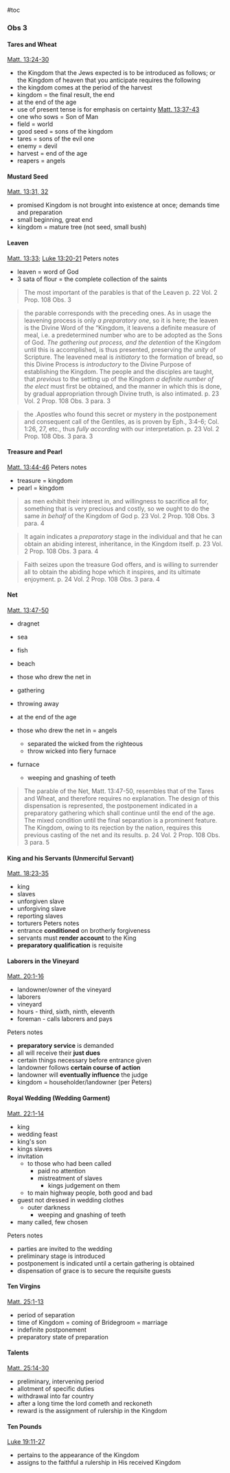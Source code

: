 #toc

### Obs 3

#### Tares and Wheat 
[Matt. 13:24-30](https://read.lsbible.org/?q=matt+13%3A24-30)
- the Kingdom that the Jews expected is to be introduced as follows; or the Kingdom of heaven that you anticipate requires the following
- the kingdom comes at the period of the harvest
- kingdom = the final result, the end
- at the end of the age
- use of present tense is for emphasis on certainty
[Matt. 13:37-43](https://read.lsbible.org/?q=matt+13%3A37-43)
- one who sows = Son of Man
- field = world
- good seed = sons of the kingdom
- tares = sons of the evil one
- enemy = devil
- harvest = end of the age
- reapers = angels
#### Mustard Seed
[Matt. 13:31, 32](https://read.lsbible.org/?q=Matt.+13%3A31-32)
- promised Kingdom is not brought into existence at once; demands time and preparation
- small beginning, great end
- kingdom = mature tree (not seed, small bush)
#### Leaven
[Matt. 13:33](https://read.lsbible.org/?q=Matt.+13%3A33); [Luke 13:20-21](https://read.lsbible.org/?q=Luke+13%3A20-21)
Peters notes
- leaven = word of God
- 3 sata of flour = the complete collection of the saints

>The most important of the parables is that of the Leaven
>p. 22 Vol. 2 Prop. 108 Obs. 3 

>the parable corresponds with the preceding ones. As in usage the leavening process is only *a preparatory one*, so it is here; the leaven is the Divine Word of the “Kingdom, it leavens a definite measure of meal, i.e. a predetermined number who are to be adopted as the Sons of God. *The gathering out process, and the detention* of the Kingdom until this is accomplished, is thus presented, preserving *the unity* of Scripture. The leavened meal is *initiatory* to the formation of bread, so this Divine Process is *introductory* to the Divine Purpose of establishing the Kingdom. The people and the disciples are taught, that *previous* to the setting up of the Kingdom *a definite number of the elect* must first be obtained, and the manner in which this is done, by gradual appropriation through Divine truth, is also intimated. 
>p. 23 Vol. 2 Prop. 108 Obs. 3 para. 3 

>the .Apostles who found this secret or mystery in the postponement and consequent call of the Gentiles, as is proven by Eph., 3:4-6; Col. 1:26, 27, etc., thus *fully according* with our interpretation.
>p. 23 Vol. 2 Prop. 108 Obs. 3 para. 3

#### Treasure and Pearl
[Matt. 13:44-46](https://read.lsbible.org/?q=Matt.+13%3A44-46)
Peters notes
- treasure = kingdom
- pearl = kingdom

>as men exhibit their interest in, and willingness to sacrifice all for, something that is very precious and costly, so we ought to do the same *in behalf* of the Kingdom of God
>p. 23 Vol. 2 Prop. 108 Obs. 3 para. 4

>It again indicates a *preparatory* stage in the individual and that he can obtain an abiding interest, inheritance, in the Kingdom itself.
>p. 23 Vol. 2 Prop. 108 Obs. 3 para. 4

>Faith seizes upon the treasure God offers, and is willing to surrender all to obtain the abiding hope which it inspires, and its ultimate enjoyment.
>p. 24 Vol. 2 Prop. 108 Obs. 3 para. 4

#### Net
[Matt. 13:47-50](https://read.lsbible.org/?q=Matt.+13%3A47-50)
- dragnet
- sea
- fish
- beach
- those who drew the net in
- gathering
- throwing away

- at the end of the age
- those who drew the net in = angels
	- separated the wicked from the righteous
	- throw wicked into fiery furnace
- furnace
	- weeping and gnashing of teeth

>The parable of the Net, Matt. 13:47-50, resembles that of the Tares and Wheat, and therefore requires no explanation. The design of this dispensation is represented, the postponement indicated in a preparatory gathering which shall continue until the end of the age. The mixed condition until the final separation is a prominent feature. The Kingdom, owing to its rejection by the nation, requires this previous casting of the net and its results.
>p. 24 Vol. 2 Prop. 108 Obs. 3 para. 5

#### King and his Servants (Unmerciful Servant)
[Matt. 18:23-35](https://read.lsbible.org/?q=Matt.+18%3A23-35)
- king
- slaves
- unforgiven slave
- unforgiving slave
- reporting slaves
- torturers
Peters notes
- entrance **conditioned** on brotherly forgiveness
- servants must **render account** to the King
- **preparatory qualification** is requisite

#### Laborers in the Vineyard
[Matt. 20:1-16](https://read.lsbible.org/?q=Matt.+20%3A1-16)
- landowner/owner of the vineyard
- laborers
- vineyard
- hours - third, sixth, ninth, eleventh
- foreman - calls laborers and pays

Peters notes
- **preparatory service** is demanded
- all will receive their **just dues**
- certain things necessary before entrance given
- landowner follows **certain course of action**
- landowner will **eventually influence** the judge
- kingdom = householder/landowner (per Peters)

#### Royal Wedding (Wedding Garment)
[Matt. 22:1-14](https://read.lsbible.org/?q=Matt.+22%3A1-14)
- king
- wedding feast
- king's son
- kings slaves
- invitation
	- to those who had been called
		- paid no attention
		- mistreatment of slaves
			- kings judgement on them
	- to main highway people, both good and bad
- guest not dressed in wedding clothes
	- outer darkness
		- weeping and gnashing of teeth
- many called, few chosen

Peters notes
- parties are invited to the wedding
- preliminary stage is introduced
- postponement is indicated until a certain gathering is obtained
- dispensation of grace is to secure the requisite guests

#### Ten Virgins
[Matt. 25:1-13](https://read.lsbible.org/?q=Matt.+25%3A1-13)
- period of separation
- time of Kingdom = coming of Bridegroom = marriage
- indefinite postponement
- preparatory state of preparation

#### Talents
[Matt. 25:14-30](https://read.lsbible.org/?q=Matt.+25%3A14-30)
- preliminary, intervening period
- allotment of specific duties
- withdrawal into far country
- after a long time the lord cometh and reckoneth
- reward is the assignment of rulership in the Kingdom
#### Ten Pounds
[Luke 19:11-27](https://read.lsbible.org/?q=Luke+19%3A11-27)
- pertains to the appearance of the Kingdom
- assigns to the faithful a rulership in His received Kingdom

